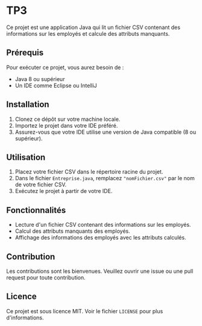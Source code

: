 # TP3

Ce projet est une application Java qui lit un fichier CSV contenant des informations sur les employés et calcule des attributs manquants.

## Prérequis

Pour exécuter ce projet, vous aurez besoin de :

- Java 8 ou supérieur
- Un IDE comme Eclipse ou IntelliJ

## Installation

1. Clonez ce dépôt sur votre machine locale.
2. Importez le projet dans votre IDE préféré.
3. Assurez-vous que votre IDE utilise une version de Java compatible (8 ou supérieur).

## Utilisation

1. Placez votre fichier CSV dans le répertoire racine du projet.
2. Dans le fichier `Entreprise.java`, remplacez `"nomFichier.csv"` par le nom de votre fichier CSV.
3. Exécutez le projet à partir de votre IDE.

## Fonctionnalités

- Lecture d'un fichier CSV contenant des informations sur les employés.
- Calcul des attributs manquants des employés.
- Affichage des informations des employés avec les attributs calculés.

## Contribution

Les contributions sont les bienvenues. Veuillez ouvrir une issue ou une pull request pour toute contribution.

## Licence

Ce projet est sous licence MIT. Voir le fichier `LICENSE` pour plus d'informations.
